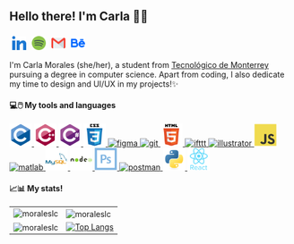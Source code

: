 ## Hello there! I'm Carla :slightly_smiling_face::two_hearts:
<a href='https://www.linkedin.com/in/moraleslc/'><img align='left' alt="linkedin" src="/Assets/linkedin.png" height='25px' style= 'margin: 5px'/></a> <a href='https://open.spotify.com/user/morales.lc?si=bdf3594c3e5e458d'><img align='left' alt="spotify" src="/Assets/spotify.png" height='25px' style= 'margin: 5px'/></a> <a href='mailto:morales.lc1610@gmail.com'><img align='left' alt="gmail" src="/Assets/gmail.png" height='25px' style= 'margin: 5px'/></a> <a href='https://www.behance.net/moraleslc'><img align='left' alt="behance" src="/Assets/behance.png" height='25px' style= 'margin: 5px'/></a>

<br />
<br />

I'm Carla Morales (she/her), a student from [Tecnológico de Monterrey](tec.mx) pursuing a degree in computer science. Apart from coding, I also dedicate my time to design and UI/UX in my projects!:sparkles:

#### :computer::computer_mouse: My tools and languages
<p align="left"> <a href="https://www.cprogramming.com/" target="_blank" rel="noreferrer"> <img src="https://raw.githubusercontent.com/devicons/devicon/master/icons/c/c-original.svg" alt="c" width="40" height="40"/> </a> <a href="https://www.w3schools.com/cpp/" target="_blank" rel="noreferrer"> <img src="https://raw.githubusercontent.com/devicons/devicon/master/icons/cplusplus/cplusplus-original.svg" alt="cplusplus" width="40" height="40"/> </a> <a href="https://www.w3schools.com/cs/" target="_blank" rel="noreferrer"> <img src="https://raw.githubusercontent.com/devicons/devicon/master/icons/csharp/csharp-original.svg" alt="csharp" width="40" height="40"/> </a> <a href="https://www.w3schools.com/css/" target="_blank" rel="noreferrer"> <img src="https://raw.githubusercontent.com/devicons/devicon/master/icons/css3/css3-original-wordmark.svg" alt="css3" width="40" height="40"/> </a> <a href="https://www.figma.com/" target="_blank" rel="noreferrer"> <img src="https://www.vectorlogo.zone/logos/figma/figma-icon.svg" alt="figma" width="40" height="40"/> </a> <a href="https://git-scm.com/" target="_blank" rel="noreferrer"> <img src="https://www.vectorlogo.zone/logos/git-scm/git-scm-icon.svg" alt="git" width="40" height="40"/> </a> <a href="https://www.w3.org/html/" target="_blank" rel="noreferrer"> <img src="https://raw.githubusercontent.com/devicons/devicon/master/icons/html5/html5-original-wordmark.svg" alt="html5" width="40" height="40"/> </a> <a href="https://ifttt.com/" target="_blank" rel="noreferrer"> <img src="https://www.vectorlogo.zone/logos/ifttt/ifttt-ar21.svg" alt="ifttt" width="40" height="40"/> </a> <a href="https://www.adobe.com/in/products/illustrator.html" target="_blank" rel="noreferrer"> <img src="https://www.vectorlogo.zone/logos/adobe_illustrator/adobe_illustrator-icon.svg" alt="illustrator" width="40" height="40"/> </a> <a href="https://developer.mozilla.org/en-US/docs/Web/JavaScript" target="_blank" rel="noreferrer"> <img src="https://raw.githubusercontent.com/devicons/devicon/master/icons/javascript/javascript-original.svg" alt="javascript" width="40" height="40"/> </a> <a href="https://www.mathworks.com/" target="_blank" rel="noreferrer"> <img src="https://upload.wikimedia.org/wikipedia/commons/2/21/Matlab_Logo.png" alt="matlab" width="40" height="40"/> </a> <a href="https://www.mysql.com/" target="_blank" rel="noreferrer"> <img src="https://raw.githubusercontent.com/devicons/devicon/master/icons/mysql/mysql-original-wordmark.svg" alt="mysql" width="40" height="40"/> </a> <a href="https://nodejs.org" target="_blank" rel="noreferrer"> <img src="https://raw.githubusercontent.com/devicons/devicon/master/icons/nodejs/nodejs-original-wordmark.svg" alt="nodejs" width="40" height="40"/> </a> <a href="https://www.photoshop.com/en" target="_blank" rel="noreferrer"> <img src="https://raw.githubusercontent.com/devicons/devicon/master/icons/photoshop/photoshop-line.svg" alt="photoshop" width="40" height="40"/> </a> <a href="https://postman.com" target="_blank" rel="noreferrer"> <img src="https://www.vectorlogo.zone/logos/getpostman/getpostman-icon.svg" alt="postman" width="40" height="40"/> </a> <a href="https://www.python.org" target="_blank" rel="noreferrer"> <img src="https://raw.githubusercontent.com/devicons/devicon/master/icons/python/python-original.svg" alt="python" width="40" height="40"/> </a> <a href="https://reactjs.org/" target="_blank" rel="noreferrer"> <img src="https://raw.githubusercontent.com/devicons/devicon/master/icons/react/react-original-wordmark.svg" alt="react" width="40" height="40"/> </a> </p>


#### :chart_with_upwards_trend::bar_chart: My stats!

<style>
td, th {
   border: none!important;
}
</style>

|                                                                                                                                        |                                                                                                                                                          |
| -------------------------------------------------------------------------------------------------------------------------------------- | -------------------------------------------------------------------------------------------------------------------------------------------------------- |
| <img align="left" src="https://github-readme-stats.vercel.app/api?username=moraleslc&show_icons=true&theme=radical" alt="moraleslc" /> | <img align="center" src="https://github-readme-stats.vercel.app/api?username=moraleslc&show_icons=true&locale=en&theme=radical" alt="moraleslc" />       |
| <img align="center" src="https://github-readme-streak-stats.herokuapp.com/?user=moraleslc&theme=radical" alt="moraleslc" />            | [![Top Langs](https://github-readme-stats.vercel.app/api/top-langs/?username=moraleslc&theme=radical)](https://github.com/moraleslc/github-readme-stats) |
